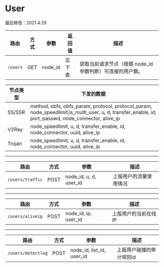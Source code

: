 # User
最后修改：2021.4.29

路由 | 方式 | 参数 | 返回值 |描述
-----|------|-----|-------|----
`/users` | GET | node_id | 见下表 | 获取当前请求节点（根据 node_id 参数判断）可连接的用户数。

节点类型 | 下发的数据
--------|--------
SS/SSR | method, obfs, obfs_param, protocol, protocol_param, node_speedlimit,is_multi_user, u, d, transfer_enable, id, port, passwd, node_connector, alive_ip
V2Ray  | node_speedlimit, u, d, transfer_enable, id, node_connector, uuid, alive_ip
Trojan | node_speedlimit, u, d, transfer_enable, id, node_connector, uuid, alive_ip

---
路由 | 方式 | 参数 | 描述
-----|------|-----|-------
`/users/traffic` | POST | node_id, u, d, user_id | 上报用户的流量使用情况

---
路由 | 方式 | 参数 | 描述
-----|------|-----|-------
`/users/aliveip` | POST | node_id, ip, user_id | 上报用户的当前在线IP

---
路由 | 方式 | 参数 | 描述
-----|------|-----|-------
`/users/detectlog` | POST | node_id, list_id, user_id | 上报用户碰撞的审计规则id
